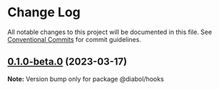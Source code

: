 # Change Log

All notable changes to this project will be documented in this file.
See [Conventional Commits](https://conventionalcommits.org) for commit guidelines.

## [0.1.0-beta.0](https://github.com/samurais-app/diablo/compare/v0.0.0...v0.1.0-beta.0) (2023-03-17)

**Note:** Version bump only for package @diabol/hooks
